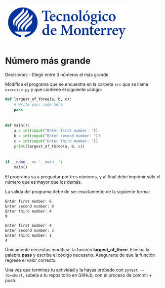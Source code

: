 ![Tec de Monterrey](../../images/logotecmty.png)
# Número más grande
Decisiones - Elegir entre 3 números el más grande

Modifica el programa que se encuentra en la carpeta `src` que se llama
`exercise.py` y que contiene el siguiente código:

```python
def largest_of_three(a, b, c):
    # Write your code here
    pass


def main():
    a = int(input("Enter first number: "))
    b = int(input("Enter second number: "))
    c = int(input("Enter third number: "))
    print(largest_of_three(a, b, c))


if __name__ == '__main__':
    main()
```

El programa va a preguntar por tres números, y al final debe imprimir sólo
el número que es mayor que los demás.

La salida del programa debe de ser exactamente de la siguiente forma:

```plaintext
Enter first number: 6
Enter second number: 9
Enter third number: 4
9
```

```plaintext
Enter first number: 4
Enter second number: 3
Enter third number: 1
4
```

Únicamente necesitas modificar la función **largest_of_three**.
Elimina la palabra __pass__ y escribe el código necesario.
Asegurarte de que la función regrese el valor correcto.

Una vez que termines tu actividad y la hayas probado con `pytest --tb=short`,
subela a tu repositorio en GitHub, con el proceso de commit + push.

